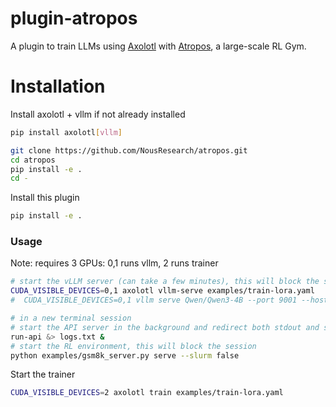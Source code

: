 # plugin-atropos

A plugin to train LLMs using [Axolotl](https://github.com/axolotl-ai-cloud/axolotl) with [Atropos](https://github.com/NousResearch/atropos), a large-scale RL Gym.

# Installation

Install axolotl + vllm if not already installed
```bash
pip install axolotl[vllm]
```

```bash
git clone https://github.com/NousResearch/atropos.git
cd atropos
pip install -e .
cd -
```

Install this plugin
```bash
pip install -e .
```

### Usage

Note: requires 3 GPUs: 0,1 runs vllm, 2 runs trainer

```bash
# start the vLLM server (can take a few minutes), this will block the session
CUDA_VISIBLE_DEVICES=0,1 axolotl vllm-serve examples/train-lora.yaml
#  CUDA_VISIBLE_DEVICES=0,1 vllm serve Qwen/Qwen3-4B --port 9001 --host 0.0.0.0 --tensor-parallel-size=2 --max-model-len 4096 --kv-cache-dtype fp8

# in a new terminal session
# start the API server in the background and redirect both stdout and stderr
run-api &> logs.txt &
# start the RL environment, this will block the session
python examples/gsm8k_server.py serve --slurm false
```

Start the trainer
```bash
CUDA_VISIBLE_DEVICES=2 axolotl train examples/train-lora.yaml
```
